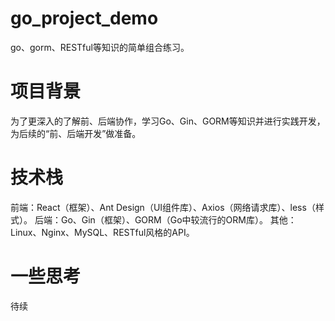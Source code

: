 # go_project_demo
go、gorm、RESTful等知识的简单组合练习。

# 项目背景
为了更深入的了解前、后端协作，学习Go、Gin、GORM等知识并进行实践开发，为后续的“前、后端开发”做准备。

# 技术栈
前端：React（框架）、Ant Design（UI组件库）、Axios（网络请求库）、less（样式）。
后端：Go、Gin（框架）、GORM（Go中较流行的ORM库）。
其他：Linux、Nginx、MySQL、RESTful风格的API。

# 一些思考
待续